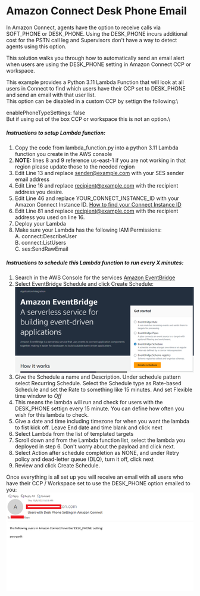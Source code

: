 # Amazon Connect Desk Phone Email

In Amazon Connect, agents have the option to receive calls via SOFT_PHONE or DESK_PHONE. Using the DESK_PHONE incurs additional cost for the PSTN call leg and Supervisors don't have a way to detect agents using this option.

This solution walks you through how to automatically send an email alert when users are using the DESK_PHONE setting in Amazon Connect CCP or workspace.

This example provides a Python 3.11 Lambda Function that will look at all users in Connect to find which users have their CCP set to DESK_PHONE and send an email with that user list.\
This option can be disabled in a custom CCP by settign the following:\

enablePhoneTypeSettings: false\
But if using out of the box CCP or workspace this is not an option.\

<h5>Instructions to setup Lambda function:</h5>

1.  Copy the code from lambda_function.py into a python 3.11 Lambda function you create in the AWS console
2.  **NOTE:** lines 8 and 9 reference us-east-1 if you are not working in that region please update those to the needed region
3.  Edit Line 13 and replace sender@example.com with your SES sender email address
4.  Edit Line 16 and replace recipient@example.com with the recipient address you desire.
5.  Edit Line 46 and replace YOUR_CONNECT_INSTANCE_ID with your Amazon Connect Instance ID.     [How to find your Connect Instance ID](https://docs.aws.amazon.com/connect/latest/adminguide/find-instance-arn.html)
6.  Edit Line 81 and replace recipient@example.com with the recipient address you used on line 16.
7.  Deploy your Lambda
8.  Make sure your Lambda has the following IAM Permissions:\
      A. connect:DescribeUser\
      B. connect:ListUsers\
      C. ses:SendRawEmail
														
																										  
																									   
																																																								   
																																						 
																																 
													
																																		 
																																
									

<h5>Instructions to schedule this Lambda function to run every X minutes:</h5>

1. Search in the AWS Console for the services [Amazon EventBridge](https://aws.amazon.com/pm/eventbridge/)
2.  Select EventBridge Schedule and click Create Schedule: ![EventBridge Image](Assest/EventBridge.PNG)
3. Give the Schedule a name and Description. Under schedule pattern select Recurring Schedule. Select the Schedule type as Rate-based Schedule and set the Rate to something like 15 minutes. And set Flexible time window to *Off*
4. This means the lambda will run and check for users with the DESK_PHONE settign every 15 minute. You can define how often you wish for this lambda to check.
5. Give a date and time including timezone for when you want the lambda to fist kick off. Leave End date and time blank and click next
6. Select Lambda from the list of templated targets
7. Scroll down and from the Lambda function list, select the lambda you deployed in step 6. Don't worry about the payload and click next.
8. Select Action after schedule completion as NONE, and under Retry policy and dead-letter queue (DLQ), turn it off, click next
9. Review and click Create Schedule.

Once everything is all set up you will receive an email with all users who have their CCP / Workspace set to use the DESK_PHONE option emailed to you:\
![example email](Assest/email_example.PNG)

